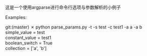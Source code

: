 这是一个使用argparse进行命令行选项与参数解析的小例子

Examples:

git:(master) ✗ python parse_params.py -t -s test -c test1 -a a -a b  
simple_value     = test  
constant_value   = test1  
boolean_switch   = True  
collection       = ['a', 'b']  
